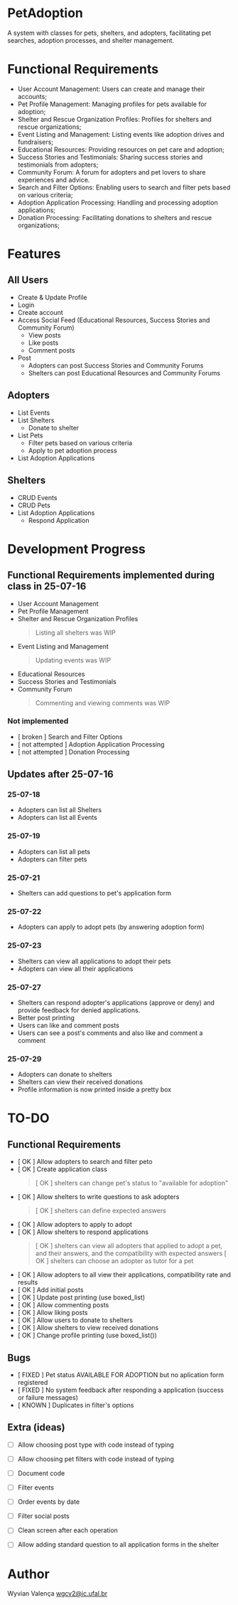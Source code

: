 # PetAdoption

A system with classes for pets, shelters, and adopters, facilitating pet searches, adoption processes, and shelter management.


# Functional Requirements

- User Account Management: Users can create and manage their accounts;
- Pet Profile Management: Managing profiles for pets available for adoption;
- Shelter and Rescue Organization Profiles: Profiles for shelters and rescue organizations;
- Event Listing and Management: Listing events like adoption drives and fundraisers;
- Educational Resources: Providing resources on pet care and adoption;
- Success Stories and Testimonials: Sharing success stories and testimonials from adopters;
- Community Forum: A forum for adopters and pet lovers to share experiences and advice.
- Search and Filter Options: Enabling users to search and filter pets based on various criteria;
- Adoption Application Processing: Handling and processing adoption applications;
- Donation Processing: Facilitating donations to shelters and rescue organizations;


# Features

## All Users
- Create & Update Profile
- Login
- Create account
- Access Social Feed (Educational Resources, Success Stories and Community Forum)
    - View posts
    - Like posts
    - Comment posts
- Post
    - Adopters can post Success Stories and Community Forums
    - Shelters can post Educational Resources and Community Forums

## Adopters
- List Events
- List Shelters
    - Donate to shelter
- List Pets
    - Filter pets based on various criteria
    - Apply to pet adoption process
- List Adoption Applications

## Shelters
- CRUD Events
- CRUD Pets
- List Adoption Applications
    - Respond Application


# Development Progress

## Functional Requirements implemented during class in 25-07-16
- User Account Management
- Pet Profile Management
- Shelter and Rescue Organization Profiles
     > Listing all shelters was WIP
- Event Listing and Management
     > Updating events was WIP
- Educational Resources
- Success Stories and Testimonials
- Community Forum
     > Commenting and viewing comments was WIP

### Not implemented
- [ broken ] Search and Filter Options
- [ not attempted ] Adoption Application Processing
- [ not attempted ] Donation Processing

## Updates after 25-07-16

### 25-07-18
- Adopters can list all Shelters
- Adopters can list all Events

### 25-07-19
- Adopters can list all pets
- Adopters can filter pets

### 25-07-21
- Shelters can add questions to pet's application form

### 25-07-22
- Adopters can apply to adopt pets (by answering adoption form)

### 25-07-23
- Shelters can view all applications to adopt their pets
- Adopters can view all their applications

### 25-07-27
- Shelters can respond adopter's applications (approve or deny) and provide feedback for denied applications.
- Better post printing
- Users can like and comment posts
- Users can see a post's comments and also like and comment a comment

### 25-07-29
- Adopters can donate to shelters
- Shelters can view their received donations
- Profile information is now printed inside a pretty box


# TO-DO

## Functional Requirements
- [ OK ] Allow adopters to search and filter peto
- [ OK ] Create application class
    > [ OK ] shelters can change pet's status to "available for adoption" 
- [ OK ] Allow shelters to write questions to ask adopters
    > [ OK ] shelters can define expected answers
- [ OK ] Allow adopters to apply to adopt
- [ OK ] Allow shelters to respond applications
    > [ OK ] shelters can view all adopters that applied to adopt a pet, and their answers, and the compatibility with expected answers
    > [ OK ] shelters can choose an adopter as tutor for a pet
- [ OK ] Allow adopters to all view their applications, compatibility rate and results
- [ OK ] Add initial posts
- [ OK ] Update post printing (use boxed_list)
- [ OK ] Allow commenting posts
- [ OK ] Allow liking posts
- [ OK ] Allow users to donate to shelters
- [ OK ] Allow shelters to view received donations
- [ OK ] Change profile printing (use boxed_list())

## Bugs
- [ FIXED ] Pet status AVAILABLE FOR ADOPTION but no aplication form registered
- [ FIXED ] No system feedback after responding a application (success or failure messages)
- [ KNOWN ] Duplicates in filter's options

## Extra (ideas)
- [ ] Allow choosing post type with code instead of typing
- [ ] Allow choosing pet filters with code instead of typing
- [ ] Document code
- [ ] Filter events
- [ ] Order events by date
- [ ] Filter social posts
- [ ] Clean screen after each operation
- [ ] Allow adding standard question to all application forms in the shelter


# Author
Wyvian Valença
wgcv2@ic.ufal.br
